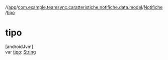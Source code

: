 //[app](../../../index.md)/[com.example.teamsync.caratteristiche.notifiche.data.model](../index.md)/[Notifiche](index.md)/[tipo](tipo.md)

# tipo

[androidJvm]\
var [tipo](tipo.md): [String](https://kotlinlang.org/api/latest/jvm/stdlib/kotlin/-string/index.html)
